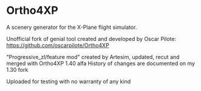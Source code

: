 # Ortho4XP
A scenery generator for the X-Plane flight simulator.

Unofficial fork of genial tool created and developed by Oscar Pilote:
https://github.com/oscarpilote/Ortho4XP

"Progressive_zl/feature mod" created by Artesim, updated, recut and merged with Ortho4XP 1.40 alfa
History of changes are documented on my 1.30 fork

Uploaded for testing with no warranty of any kind
